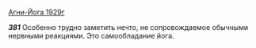 
[Агни-Йога 1929г](https://127.0.0.1:4002/agni/1929)

___381___
Особенно трудно заметить нечто, не сопровождаемое обычными нервными реакциями. Это самообладание йога.